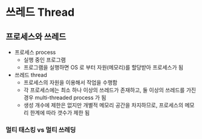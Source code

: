 # 쓰레드 Thread

## 프로세스와 쓰레드

* 프로세스 process
  * 실행 중인 프로그램
  * 프로그램을 실행하면 OS 로 부터 자원\(메모리\)를 할당받아 프로세스가 됨
* 쓰레드 thread
  * 프로세스의 자원을 이용해서 작업을 수행함
  * 각 프로세스에는 최소 하나 이상의 쓰레드가 존재하고, 둘 이상의 쓰레드를 가진 경우 multi-threaded process 가 됨
  * 생성 개수에 제한은 없지만 개별적 메모리 공간을 차지하므로, 프로세스의 메모리 한계에 따라 갯수가 제한 됨

### 멀티 태스킹 vs 멀티 쓰레딩



